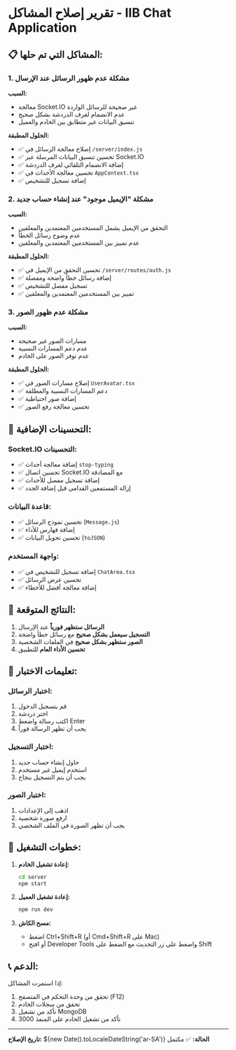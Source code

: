 # تقرير إصلاح المشاكل - IIB Chat Application

## 📋 المشاكل التي تم حلها:

### 1. **مشكلة عدم ظهور الرسائل عند الإرسال**

**السبب:** 
- معالجة Socket.IO غير صحيحة للرسائل الواردة
- عدم الانضمام لغرف الدردشة بشكل صحيح
- تنسيق البيانات غير متطابق بين الخادم والعميل

**الحلول المطبقة:**
- ✅ إصلاح معالجة الرسائل في `/server/index.js`
- ✅ تحسين تنسيق البيانات المرسلة عبر Socket.IO
- ✅ إضافة الانضمام التلقائي لغرف الدردشة
- ✅ تحسين معالجة الأحداث في `AppContext.tsx`
- ✅ إضافة تسجيل للتشخيص

### 2. **مشكلة "الإيميل موجود" عند إنشاء حساب جديد**

**السبب:**
- التحقق من الإيميل يشمل المستخدمين المعتمدين والمعلقين
- عدم وضوح رسائل الخطأ
- عدم تمييز بين المستخدمين المعتمدين والمعلقين

**الحلول المطبقة:**
- ✅ تحسين التحقق من الإيميل في `/server/routes/auth.js`
- ✅ إضافة رسائل خطأ واضحة ومفصلة
- ✅ تسجيل مفصل للتشخيص
- ✅ تمييز بين المستخدمين المعتمدين والمعلقين

### 3. **مشكلة عدم ظهور الصور**

**السبب:**
- مسارات الصور غير صحيحة
- عدم دعم المسارات النسبية
- عدم توفر الصور على الخادم

**الحلول المطبقة:**
- ✅ إصلاح مسارات الصور في `UserAvatar.tsx`
- ✅ دعم المسارات النسبية والمطلقة
- ✅ إضافة صور احتياطية
- ✅ تحسين معالجة رفع الصور

## 🔧 التحسينات الإضافية:

### Socket.IO التحسينات:
- ✅ إضافة معالجة أحداث `stop-typing`
- ✅ تحسين اتصال Socket.IO مع المصادقة
- ✅ إضافة تسجيل مفصل للأحداث
- ✅ إزالة المستمعين القدامى قبل إضافة الجدد

### قاعدة البيانات:
- ✅ تحسين نموذج الرسائل (`Message.js`)
- ✅ إضافة فهارس للأداء
- ✅ تحسين تحويل البيانات (`toJSON`)

### واجهة المستخدم:
- ✅ إضافة تسجيل للتشخيص في `ChatArea.tsx`
- ✅ تحسين عرض الرسائل
- ✅ إضافة معالجة أفضل للأخطاء

## 🎯 النتائج المتوقعة:

1. **الرسائل ستظهر فورياً** عند الإرسال
2. **التسجيل سيعمل بشكل صحيح** مع رسائل خطأ واضحة
3. **الصور ستظهر بشكل صحيح** في الملفات الشخصية
4. **تحسين الأداء العام** للتطبيق

## 📱 تعليمات الاختبار:

### اختبار الرسائل:
1. قم بتسجيل الدخول
2. اختر دردشة
3. اكتب رسالة واضغط Enter
4. يجب أن تظهر الرسالة فوراً

### اختبار التسجيل:
1. حاول إنشاء حساب جديد
2. استخدم إيميل غير مستخدم
3. يجب أن يتم التسجيل بنجاح

### اختبار الصور:
1. اذهب إلى الإعدادات
2. ارفع صورة شخصية
3. يجب أن تظهر الصورة في الملف الشخصي

## 🚀 خطوات التشغيل:

1. **إعادة تشغيل الخادم:**
   ```bash
   cd server
   npm start
   ```

2. **إعادة تشغيل العميل:**
   ```bash
   npm run dev
   ```

3. **مسح الكاش:**
   - اضغط Ctrl+Shift+R (أو Cmd+Shift+R على Mac)
   - أو افتح Developer Tools واضغط على زر التحديث مع الضغط على Shift

## 📞 الدعم:

إذا استمرت المشاكل:
1. تحقق من وحدة التحكم في المتصفح (F12)
2. تحقق من سجلات الخادم
3. تأكد من تشغيل MongoDB
4. تأكد من تشغيل الخادم على المنفذ 3000

---

**تاريخ الإصلاح:** ${new Date().toLocaleDateString('ar-SA')}
**الحالة:** ✅ مكتمل 